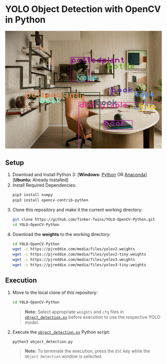 # YOLO Object Detection with OpenCV in Python

![YOLO-OpenCV-Python](result.png)

## Setup
1. Download and Install Python 3: [**Windows:** [Python](https://www.python.org/downloads) OR [Anaconda](https://www.anaconda.com/download)] [**Ubuntu:** Already Installed]
2. Install Required Dependencies:
   ```bash
   pip3 install numpy
   pip3 install opencv-contrib-python
   ```
3. Clone this repository and make it the current working directory:
   ```bash
   git clone https://github.com/Tinker-Twins/YOLO-OpenCV-Python.git
   cd YOLO-OpenCV-Python
   ```
4. Download the **weights** to the working directory:
   ```bash
   cd YOLO-OpenCV-Python
   wget -c https://pjreddie.com/media/files/yolov2.weights
   wget -c https://pjreddie.com/media/files/yolov2-tiny.weights
   wget -c https://pjreddie.com/media/files/yolov3.weights
   wget -c https://pjreddie.com/media/files/yolov3-tiny.weights
   ```

## Execution
1. Move to the local clone of this repository:
   ```bash
   cd YOLO-OpenCV-Python
   ```
   > **Note:** Select appropriate `weights` and `cfg` files in [`object_detection.py`](object_detection.py) before execution to use the respective YOLO model.
2. Execute the [`object_detection.py`](object_detection.py) Python script:
   ```bash
   python3 object_detection.py
   ```
   > **Note:** To terminate the execution, press the `ESC` key while the `Object Detection` window is selected.
